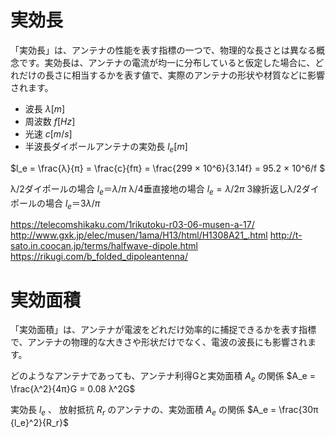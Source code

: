 # 実効長
「実効長」は、アンテナの性能を表す指標の一つで、物理的な長さとは異なる概念です。実効長は、アンテナの電流が均一に分布していると仮定した場合に、どれだけの長さに相当するかを表す値で、実際のアンテナの形状や材質などに影響されます。

- 波長 $λ [m]$
- 周波数 $f [Hz]$
- 光速 $c [m/s]$
- 半波長ダイポールアンテナの実効長 $l_e [m]$

$l_e = \frac{λ}{π} = \frac{c}{fπ} = \frac{299 × 10^6}{3.14f} = 95.2 × 10^6/f $

λ/2ダイポールの場合 $l_e ＝ λ/π$
λ/4垂直接地の場合 $l_e = λ/2π$
3線折返しλ/2ダイポールの場合 $l_e ＝ 3λ/π$

https://telecomshikaku.com/1rikutoku-r03-06-musen-a-17/
http://www.gxk.jp/elec/musen/1ama/H13/html/H1308A21_.html
http://t-sato.in.coocan.jp/terms/halfwave-dipole.html
https://rikugi.com/b_folded_dipoleantenna/


# 実効面積
「実効面積」は、アンテナが電波をどれだけ効率的に捕捉できるかを表す指標で、アンテナの物理的な大きさや形状だけでなく、電波の波長にも影響されます。﻿

どのようなアンテナであっても、アンテナ利得Gと実効面積 $A_e$ の関係
$A_e = \frac{λ^2}{4π}G = 0.08 λ^2G$

実効長 $l_e$ 、 放射抵抗 $R_r$ のアンテナの、実効面積 $A_e$ の関係
$A_e = \frac{30π {l_e}^2}{R_r}$
